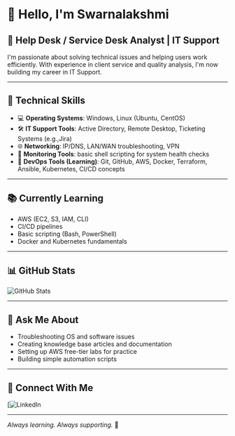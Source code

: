 # 👋 Hello, I'm Swarnalakshmi

## 💼 Help Desk / Service Desk Analyst | IT Support

I'm passionate about solving technical issues and helping users work efficiently. With experience in client service and quality analysis, I'm now building my career in IT Support.

---

## 🧰 Technical Skills

- 💻 **Operating Systems**: Windows, Linux (Ubuntu, CentOS)
- 🛠️ **IT Support Tools**: Active Directory, Remote Desktop, Ticketing Systems (e.g.,Jira)
- 🌐 **Networking**: IP/DNS, LAN/WAN troubleshooting, VPN
- 🧪 **Monitoring Tools**: basic shell scripting for system health checks
- 🔧 **DevOps Tools (Learning)**: Git, GitHub, AWS, Docker, Terraform, Ansible, Kubernetes, CI/CD concepts

---

## 📚 Currently Learning

- AWS (EC2, S3, IAM, CLI)
- CI/CD pipelines
- Basic scripting (Bash, PowerShell)
- Docker and Kubernetes fundamentals


---

## 📊 GitHub Stats

![GitHub Stats](https://github-readme-stats.vercel.app/api?username=swarnapanneer&show_icons=true&theme=default)

---

## 💬 Ask Me About

- Troubleshooting OS and software issues  
- Creating knowledge base articles and documentation  
- Setting up AWS free-tier labs for practice  
- Building simple automation scripts  

---

## 🤝 Connect With Me

[![LinkedIn](https://www.linkedin.com/in/swarna-panneer-a493362a4/)

---

*Always learning. Always supporting.* 🚀
